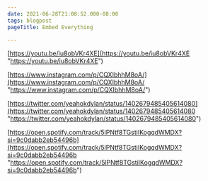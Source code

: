 ```yaml
---
date: 2021-06-28T21:08:52.000-08:00
tags: blogpost
pageTitle: Embed Everything

---
```

[https://youtu.be/iu8obVKr4XE](https://youtu.be/iu8obVKr4XE "https://youtu.be/iu8obVKr4XE")

[https://www.instagram.com/p/CQXIbhhM8oA/](https://www.instagram.com/p/CQXIbhhM8oA/ "https://www.instagram.com/p/CQXIbhhM8oA/")

[https://twitter.com/yeahokdylan/status/1402679485405614080](https://twitter.com/yeahokdylan/status/1402679485405614080 "https://twitter.com/yeahokdylan/status/1402679485405614080")

[https://open.spotify.com/track/5lPNtf8TGstiIKogqdWMDX?si=9c0dabb2eb54496b](https://open.spotify.com/track/5lPNtf8TGstiIKogqdWMDX?si=9c0dabb2eb54496b "https://open.spotify.com/track/5lPNtf8TGstiIKogqdWMDX?si=9c0dabb2eb54496b")